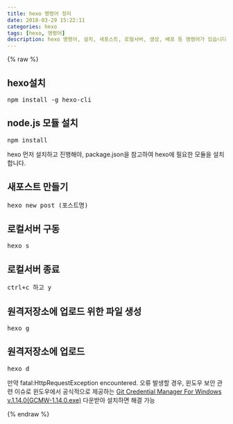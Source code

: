 ```yaml
---
title: hexo 명령어 정리
date: 2018-03-29 15:22:11
categories: hexo
tags: [hexo, 명령어]
description: hexo 명령어, 설치, 새포스트, 로컬서버, 생성, 배포 등 명령어가 있습니다.
---
```

{% raw %}

<h2>hexo설치</h2>
<pre>npm install -g hexo-cli</pre>

<h2>node.js 모듈 설치</h2>
<pre>npm install</pre>
<p>hexo 먼저 설치하고 진행해야, package.json을 참고하여 hexo에 필요한 모듈을 설치합니다.</p>

<h2>새포스트 만들기</h2>
<pre>hexo new post (포스트명)</pre>

<h2>로컬서버 구동</h2>
<pre>hexo s</pre>

<h2>로컬서버 종료</h2>
<pre>ctrl+c 하고 y</pre>

<h2>원격저장소에 업로드 위한 파일 생성</h2>
<pre>hexo g</pre>

<h2>원격저장소에 업로드</h2>
<pre>hexo d</pre>
<p>만약 fatal:HttpRequestException encountered. 오류 발생할 경우, 윈도우 보안 관련 이슈로 윈도우에서 공식적으로 제공하는 <a href="https://github.com/Microsoft/Git-Credential-Manager-for-Windows/releases/tag/v1.14.0" target="_blank">Git Credential Manager For Windows v.1.14.0(GCMW-1.14.0.exe)</a> 다운받아 설치하면 해결 가능</p>

{% endraw %}


